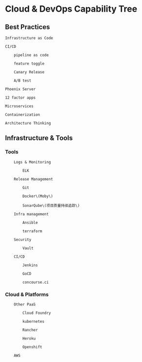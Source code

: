 # Cloud & DevOps Capability Tree

## Best Practices

	Infrastructure as Code

	CI/CD

		pipeline as code

		feature toggle

		Canary Release

		A/B test

	Phoenix Server

	12 factor apps

	Microservices

	Containerization

	Architecture Thinking

## Infrastructure & Tools

### 	Tools

		Logs & Monitoring

			ELK

		Release Management

			Git

			Docker\(Moby\)

			SonarQube\(项目质量持续追踪\)

		Infra management

			Ansible

			terraform

		Security

			Vault

		CI/CD

			Jenkins

			GoCD

			concourse.ci

### 	Cloud & Platforms

		Other PaaS

			Cloud Foundry

			kubernetes

			Rancher

			Heroku

			Openshift

		AWS



